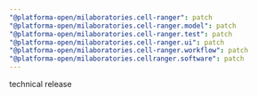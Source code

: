```yaml
---
"@platforma-open/milaboratories.cell-ranger": patch
"@platforma-open/milaboratories.cell-ranger.model": patch
"@platforma-open/milaboratories.cell-ranger.test": patch
"@platforma-open/milaboratories.cell-ranger.ui": patch
"@platforma-open/milaboratories.cell-ranger.workflow": patch
"@platforma-open/milaboratories.cellranger.software": patch
---
```


technical release
